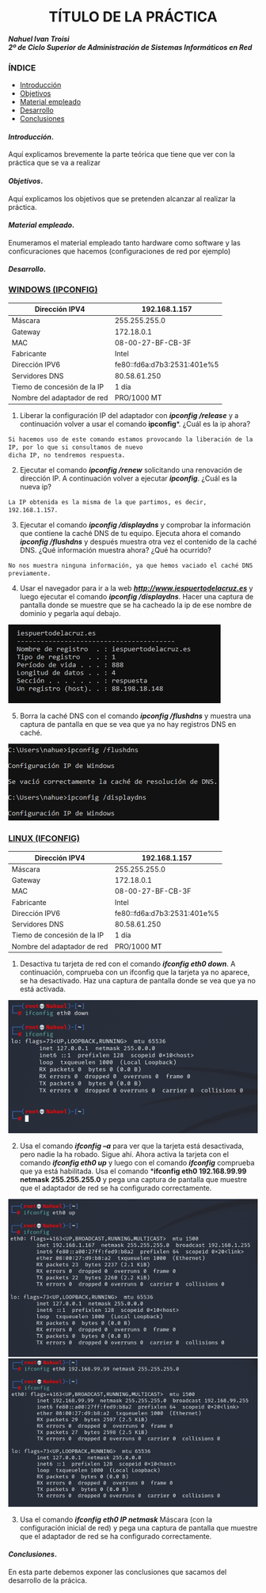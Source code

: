 
<center>

# TÍTULO DE LA PRÁCTICA


</center>

***Nahuel Ivan Troisi*** <br>
***2º de Ciclo Superior de Administración de Sistemas Informáticos en Red*** 

### ÍNDICE

+ [Introducción](#id1)
+ [Objetivos](#id2)
+ [Material empleado](#id3)
+ [Desarrollo](#id4)
+ [Conclusiones](#id5)


#### ***Introducción***. <a name="id1"></a>

Aquí explicamos brevemente la parte teórica que tiene que ver con la práctica que se va a realizar

#### ***Objetivos***. <a name="id2"></a>

Aquí explicamos los objetivos que se pretenden alcanzar al realizar la práctica.

#### ***Material empleado***. <a name="id3"></a>

Enumeramos el material empleado tanto hardware como software y las conficuraciones que hacemos (configuraciones de red por ejemplo) 

#### ***Desarrollo***. <a name="id4"></a>


### __<ins> WINDOWS (IPCONFIG) </ins>__


| Dirección IPV4              	| 192.168.1.157               	|
|-----------------------------	|-----------------------------	|
| Máscara                     	| 255.255.255.0               	|
| Gateway                     	| 172.18.0.1                  	|
| MAC                         	| 08-00-27-BF-CB-3F           	|
| Fabricante                  	| Intel                       	|
| Dirección IPV6              	| fe80::fd6a:d7b3:2531:401e%5 	|
| Servidores DNS              	| 80.58.61.250                	|
| Tiemo de concesión de la IP 	| 1 día                       	|
| Nombre del adaptador de red 	| PRO/1000 MT                 	|

1. Liberar la configuración IP del adaptador con ***ipconfig /release*** y a continuación volver a usar el
comando **ipconfig***.
¿Cuál es la ip ahora?

~~~ 
Si hacemos uso de este comando estamos provocando la liberación de la IP, por lo que si consultamos de nuevo 
dicha IP, no tendremos respuesta.
~~~

2. Ejecutar el comando ***ipconfig /renew*** solicitando una renovación de dirección IP. A continuación
volver a ejecutar ***ipconfig***. ¿Cuál es la nueva ip?

~~~
La IP obtenida es la misma de la que partimos, es decir, 192.168.1.157. 
~~~
3. Ejecutar el comando ***ipconfig /displaydns*** y comprobar la información que contiene la caché DNS
de tu equipo. Ejecuta ahora el comando ***ipconfig /flushdns*** y después muestra otra vez el
contenido de la caché DNS. ¿Qué información muestra ahora? ¿Qué ha ocurrido?

~~~
No nos muestra ninguna información, ya que hemos vaciado el caché DNS previamente. 
~~~
4. Usar el navegador para ir a la web ***http://www.iespuertodelacruz.es*** y luego ejecutar el comando
***ipconfig /displaydns***. Hacer una captura de pantalla donde se muestre que se ha cacheado la ip de
ese nombre de dominio y pegarla aquí debajo.

![](https://github.com/Nahuel-Troisi/pni29_nahuel/blob/main/ut005/a1/1.png)

5. Borra la caché DNS con el comando ***ipconfig /flushdns*** y muestra una captura de pantalla en que
se vea que ya no hay registros DNS en caché.

![](https://github.com/Nahuel-Troisi/pni29_nahuel/blob/main/ut005/a1/2.png)


### __<ins> LINUX (IFCONFIG)</ins>__


| Dirección IPV4              	| 192.168.1.157               	|
|-----------------------------	|-----------------------------	|
| Máscara                     	| 255.255.255.0                	|
| Gateway                     	| 172.18.0.1                  	|
| MAC                         	| 08-00-27-BF-CB-3F           	|
| Fabricante                  	| Intel                       	|
| Dirección IPV6              	| fe80::fd6a:d7b3:2531:401e%5 	|
| Servidores DNS              	| 80.58.61.250                	|
| Tiemo de concesión de la IP 	| 1 día                       	|
| Nombre del adaptador de red 	| PRO/1000 MT                 	|

1. Desactiva tu tarjeta de red con el comando ***ifconfig eth0 down***. A continuación, comprueba con un
ifconfig que la tarjeta ya no aparece, se ha desactivado. Haz una captura de pantalla donde se vea
que ya no está activada.

![](https://github.com/Nahuel-Troisi/pni29_nahuel/blob/main/ut005/a1/3.png)

2. Usa el comando ***ifconfig –a*** para ver que la tarjeta está desactivada, pero nadie la ha robado. Sigue
ahí.
Ahora activa la tarjeta con el comando ***ifconfig eth0 up*** y luego con el comando ***ifconfig***
comprueba que ya está habilitada.
Usa el comando ***ifconfig eth0 192.168.99.99 netmask 255.255.255.0** y pega una captura de
pantalla que muestre que el adaptador de red se ha configurado correctamente.

![](https://github.com/Nahuel-Troisi/pni29_nahuel/blob/main/ut005/a1/4.png)
![](https://github.com/Nahuel-Troisi/pni29_nahuel/blob/main/ut005/a1/5.png)

3. Usa el comando ***ifconfig eth0 IP netmask*** Máscara (con la configuración inicial de red) y pega una
captura de pantalla que muestre que el adaptador de red se ha configurado correctamente.







#### ***Conclusiones***. <a name="id5"></a>

En esta parte debemos exponer las conclusiones que sacamos del desarrollo de la prácica.
